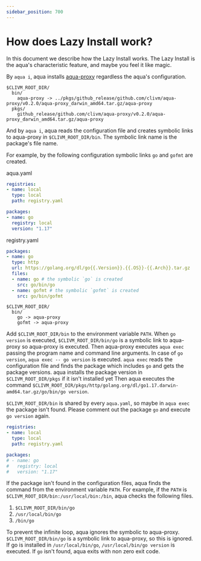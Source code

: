```yaml
---
sidebar_position: 700
---
```


# How does Lazy Install work?

In this document we describe how the Lazy Install works.
The Lazy Install is the aqua's characteristic feature, and maybe you feel it like magic.

By `aqua i`, aqua installs [aqua-proxy](https://github.com/clivm/aqua-proxy) regardless the aqua's configuration.

```
$CLIVM_ROOT_DIR/
  bin/
    aqua-proxy -> ../pkgs/github_release/github.com/clivm/aqua-proxy/v0.2.0/aqua-proxy_darwin_amd64.tar.gz/aqua-proxy
  pkgs/
    github_release/github.com/clivm/aqua-proxy/v0.2.0/aqua-proxy_darwin_amd64.tar.gz/aqua-proxy
```

And by `aqua i`, aqua reads the configuration file and creates symbolic links to aqua-proxy in `$CLIVM_ROOT_DIR/bin`.
The symbolic link name is the package's file name.

For example, by the following configuration symbolic links `go` and `gofmt` are created.

aqua.yaml

```yaml
registries:
- name: local
  type: local
  path: registry.yaml

packages:
- name: go
  registry: local
  version: "1.17"
```

registry.yaml

```yaml
packages:
- name: go
  type: http
  url: https://golang.org/dl/go{{.Version}}.{{.OS}}-{{.Arch}}.tar.gz
  files:
  - name: go # the symbolic `go` is created
    src: go/bin/go
  - name: gofmt # the symbolic `gofmt` is created
    src: go/bin/gofmt
```

```
$CLIVM_ROOT_DIR/
  bin/
    go -> aqua-proxy
    gofmt -> aqua-proxy
```

Add `$CLIVM_ROOT_DIR/bin` to the environment variable `PATH`.
When `go version` is executed, `$CLIVM_ROOT_DIR/bin/go` is a symbolic link to aqua-proxy so aqua-proxy is executed.
Then aqua-proxy executes `aqua exec` passing the program name and command line arguments.
In case of `go version`, `aqua exec -- go version` is executed.
`aqua exec` reads the configuration file and finds the package which includes `go` and gets the package versions.
aqua installs the package version in `$CLIVM_ROOT_DIR/pkgs` if it isn't installed yet
Then aqua executes the command `$CLIVM_ROOT_DIR/pkgs/http/golang.org/dl/go1.17.darwin-amd64.tar.gz/go/bin/go version`.

`$CLIVM_ROOT_DIR/bin` is shared by every `aqua.yaml`, so maybe in `aqua exec` the package isn't found.
Please comment out the package `go` and execute `go version` again.

```yaml
registries:
- name: local
  type: local
  path: registry.yaml

packages:
# - name: go
#   registry: local
#   version: "1.17"
```

If the package isn't found in the configuration files,
aqua finds the command from the environment variable `PATH`.
For example, if the `PATH` is `$CLIVM_ROOT_DIR/bin:/usr/local/bin:/bin`, aqua checks the following files.

1. `$CLIVM_ROOT_DIR/bin/go`
1. `/usr/local/bin/go`
1. `/bin/go`

To prevent the infinite loop, aqua ignores the symbolic to aqua-proxy.
`$CLIVM_ROOT_DIR/bin/go` is a symbolic link to aqua-proxy, so this is ignored.
If go is installed in `/usr/local/bin/go`, `/usr/local/bin/go version` is executed.
If `go` isn't found, aqua exits with non zero exit code.
